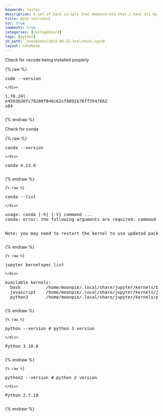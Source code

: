 ```yaml
---
keywords: fastai
description: A set of bash scripts that demonstrate that I have all my tools installed
title: Bash toolcheck
toc: true
comments: true
categories: [collegeboard]
tags: [python]
nb_path: _notebooks/2022-08-22-toolcheck.ipynb
layout: notebook
---
```


<!--
#################################################
### THIS FILE WAS AUTOGENERATED! DO NOT EDIT! ###
#################################################
# file to edit: _notebooks/2022-08-22-toolcheck.ipynb
-->

<div class="container" id="notebook-container">
        
<div class="cell border-box-sizing text_cell rendered"><div class="inner_cell">
<div class="text_cell_render border-box-sizing rendered_html">
<p>Check for vscode being installed properly</p>

</div>
</div>
</div>
    {% raw %}
    
<div class="cell border-box-sizing code_cell rendered">
<div class="input">

<div class="inner_cell">
    <div class="input_area">
<div class=" highlight hl-bash"><pre><span></span>code --version
</pre></div>

    </div>
</div>
</div>

<div class="output_wrapper">
<div class="output">

<div class="output_area">

<div class="output_subarea output_stream output_stdout output_text">
<pre>1.70.24l
e4503b30fc78200f846c62cf8091b76ff5547662
x64
</pre>
</div>
</div>

<div class="output_area">

<div class="output_subarea output_text output_error">
<pre></pre>
</div>
</div>

</div>
</div>

</div>
    {% endraw %}

<div class="cell border-box-sizing text_cell rendered"><div class="inner_cell">
<div class="text_cell_render border-box-sizing rendered_html">
<p>Check for conda</p>

</div>
</div>
</div>
    {% raw %}
    
<div class="cell border-box-sizing code_cell rendered">
<div class="input">

<div class="inner_cell">
    <div class="input_area">
<div class=" highlight hl-bash"><pre><span></span>conda --version
</pre></div>

    </div>
</div>
</div>

<div class="output_wrapper">
<div class="output">

<div class="output_area">

<div class="output_subarea output_stream output_stdout output_text">
<pre>conda 4.13.0
</pre>
</div>
</div>

<div class="output_area">

<div class="output_subarea output_text output_error">
<pre></pre>
</div>
</div>

</div>
</div>

</div>
    {% endraw %}

    {% raw %}
    
<div class="cell border-box-sizing code_cell rendered">
<div class="input">

<div class="inner_cell">
    <div class="input_area">
<div class=" highlight hl-bash"><pre><span></span>conda --list
</pre></div>

    </div>
</div>
</div>

<div class="output_wrapper">
<div class="output">

<div class="output_area">

<div class="output_subarea output_stream output_stdout output_text">
<pre>usage: conda [-h] [-V] command ...
conda: error: the following arguments are required: command

Note: you may need to restart the kernel to use updated packages.
</pre>
</div>
</div>

</div>
</div>

</div>
    {% endraw %}

    {% raw %}
    
<div class="cell border-box-sizing code_cell rendered">
<div class="input">

<div class="inner_cell">
    <div class="input_area">
<div class=" highlight hl-bash"><pre><span></span>jupyter kernelspec list
</pre></div>

    </div>
</div>
</div>

<div class="output_wrapper">
<div class="output">

<div class="output_area">

<div class="output_subarea output_stream output_stdout output_text">
<pre>Available kernels:
  bash          /home/moonpie/.local/share/jupyter/kernels/bash
  javascript    /home/moonpie/.local/share/jupyter/kernels/javascript
  python3       /home/moonpie/.local/share/jupyter/kernels/python3
</pre>
</div>
</div>

<div class="output_area">

<div class="output_subarea output_text output_error">
<pre></pre>
</div>
</div>

</div>
</div>

</div>
    {% endraw %}

    {% raw %}
    
<div class="cell border-box-sizing code_cell rendered">
<div class="input">

<div class="inner_cell">
    <div class="input_area">
<div class=" highlight hl-bash"><pre><span></span>python --version <span class="c1"># python 3 version</span>
</pre></div>

    </div>
</div>
</div>

<div class="output_wrapper">
<div class="output">

<div class="output_area">

<div class="output_subarea output_stream output_stdout output_text">
<pre>Python 3.10.6
</pre>
</div>
</div>

<div class="output_area">

<div class="output_subarea output_text output_error">
<pre></pre>
</div>
</div>

</div>
</div>

</div>
    {% endraw %}

    {% raw %}
    
<div class="cell border-box-sizing code_cell rendered">
<div class="input">

<div class="inner_cell">
    <div class="input_area">
<div class=" highlight hl-bash"><pre><span></span>python2 --version <span class="c1"># python 2 version</span>
</pre></div>

    </div>
</div>
</div>

<div class="output_wrapper">
<div class="output">

<div class="output_area">

<div class="output_subarea output_stream output_stdout output_text">
<pre>Python 2.7.18
</pre>
</div>
</div>

<div class="output_area">

<div class="output_subarea output_text output_error">
<pre></pre>
</div>
</div>

</div>
</div>

</div>
    {% endraw %}

</div>
 

